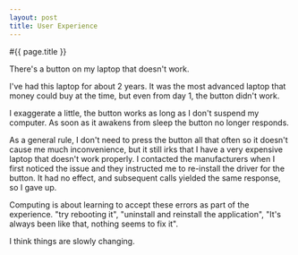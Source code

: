 ```yaml
---
layout: post
title: User Experience
---
```


#{{ page.title }}

There's a button on my laptop that doesn't work.

I've had this laptop for about 2 years. It was the most advanced laptop that money could buy at the time, but even from day 1, the button didn't work.

I exaggerate a little, the button works as long as I don't suspend my computer. As soon as it awakens from sleep the button no longer responds.

As a general rule, I don't need to press the button all that often so it doesn't cause me much inconvenience, but it still irks that I have a very expensive laptop that doesn't work properly. I contacted the manufacturers when I first noticed the issue and they instructed me to re-install the driver for the button. It had no effect, and subsequent calls yielded the same response, so I gave up.

Computing is about learning to accept these errors as part of the experience. "try rebooting it", "uninstall and reinstall the application", "It's always been like that, nothing seems to fix it".

I think things are slowly changing.